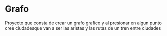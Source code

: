 # Grafo
Proyecto que consta de crear un grafo grafico y al presionar en algun punto cree ciudadesque van a ser las aristas y las rutas de un tren entre ciudades
